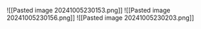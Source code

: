 ![[Pasted image 20241005230153.png]]
![[Pasted image 20241005230156.png]]
![[Pasted image 20241005230203.png]]

